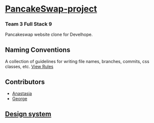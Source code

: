 # [PancakeSwap-project](https://pancakeswap.finance) 

### Team 3 Full Stack 9

Pancakeswap website clone for Develhope.

## Naming Conventions

A collection of guidelines for writing file names, branches, commits, css classes, etc. [View Rules](https://github.com/AnastasiaGandolfi/PancakeSwap-project/blob/develop/naming-conventions.md)

## Contributors

- [Anastasia](https://github.com/AnastasiaGandolfi)
- [George](https://github.com/georgev-97)

## [Design system](https://github.com/AnastasiaGandolfi/PancakeSwap-project/blob/develop/PancakeSwap.pdf)

